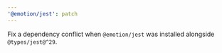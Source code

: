 ```yaml
---
'@emotion/jest': patch
---
```


Fix a dependency conflict when `@emotion/jest` was installed alongside `@types/jest@^29`.
